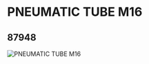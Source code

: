 # PNEUMATIC TUBE M16
## 87948
![PNEUMATIC TUBE M16](https://lc-www-live-s.legocdn.com/media/bricks/5/2/4563301.jpg)